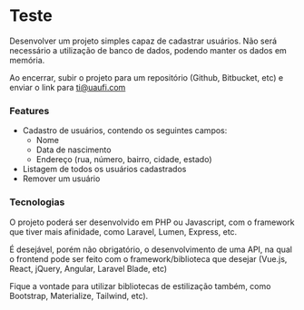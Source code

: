 # Teste

Desenvolver um projeto simples capaz de cadastrar usuários. 
Não será necessário a utilização de banco de dados, podendo manter os dados em memória.

Ao encerrar, subir o projeto para um repositório (Github, Bitbucket, etc) e enviar o link para ti@uaufi.com

### Features

- Cadastro de usuários, contendo os seguintes campos: 
  - Nome
  - Data de nascimento
  - Endereço (rua, número, bairro, cidade, estado)
- Listagem de todos os usuários cadastrados
- Remover um usuário

### Tecnologias

O projeto poderá ser desenvolvido em PHP ou Javascript, com o framework que tiver mais afinidade, como Laravel, Lumen, Express, etc.

É desejável, porém não obrigatório, o desenvolvimento de uma API, na qual o frontend pode ser feito com o framework/biblioteca que desejar (Vue.js, React, jQuery, Angular, Laravel Blade, etc)

Fique a vontade para utilizar bibliotecas de estilização também, como Bootstrap, Materialize, Tailwind, etc).
